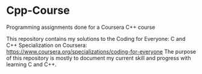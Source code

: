 # Cpp-Course
Programming assignments done for a Coursera C++ course

This repository contains my solutions to the Coding for Everyone: C and C++ Specialization on Coursera: https://www.coursera.org/specializations/coding-for-everyone
The purpose of this repository is mostly to document my current skill and progress with learning C and C++.
